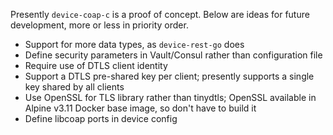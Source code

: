 Presently `device-coap-c` is a proof of concept. Below are ideas for future development, more or less in priority order.

* Support for more data types, as `device-rest-go` does
* Define security parameters in Vault/Consul rather than configuration file
* Require use of DTLS client identity
* Support a DTLS pre-shared key per client; presently supports a single key shared by all clients
* Use OpenSSL for TLS library rather than tinydtls; OpenSSL available in Alpine v3.11 Docker base image, so don't have to build it
* Define libcoap ports in device config

